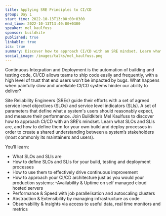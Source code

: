 ```yaml
---
title: Applying SRE Principles to CI/CD
group: Day 1
start_time: 2022-10-13T13:00:00+0300
end_time: 2022-10-13T13:40:00+0300
speaker: mel_kaulfuss
sponsor: buildkite
published: true
linkable: true
ics: true
summary: Discover how to approach CI/CD with an SRE mindset. Learn what SLOs, SLIs & error budgets are, and how to define them for your own build & deploy processes. Rebuild trust with your system’s stakeholders, and reclaim control over slow & unreliable build and deploy processes.
social_image: /images/talks/mel_kaulfuss.png
---
```


Continuous Integration and Deployment is the automation of building and testing code, CI/CD allows teams to ship code easily and frequently, with a high level of trust that end users won’t be impacted by bugs. What happens when painfully slow and unreliable CI/CD systems hinder our ability to deliver?

Site Reliability Engineers (SREs) guide their efforts with a set of agreed service level objectives (SLOs) and service level indicators (SLIs). A set of parameters that define what a system's users should reasonably expect, and measure their performance.
Join Buildkite’s Mel Kaulfuss to discover how to approach CI/CD with an SRE’s mindset. Learn what SLOs and SLIs are, and how to define them for your own build and deploy processes in order to create a shared understanding between a system’s stakeholders (most commonly its maintainers and users).

You’ll learn:

- What SLOs and SLIs are
- How to define SLOs and SLIs for your build, testing and deployment processes
- How to use them to effectively drive continuous improvement
- How to approach your CI/CD architecture just as you would your production systems:
  -Availability & Uptime on self managed cloud hosted servers
- Performance & Speed with job parallelisation and autoscaling clusters
- Abstraction & Extensibility by managing infrastructure as code
- Observability & Insights via access to useful data, real time monitors and metrics
